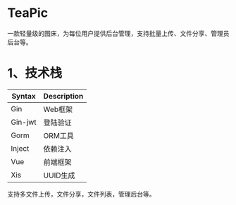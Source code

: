 # TeaPic
一款轻量级的图床，为每位用户提供后台管理，支持批量上传、文件分享、管理员后台等。

# 1、技术栈
| Syntax      | Description |
| ----------- | ----------- |
| Gin      | Web框架       |
| Gin-jwt   | 登陆验证        |
| Gorm   | ORM工具        |
| Inject   | 依赖注入        |
| Vue   | 前端框架        |
| Xis   | UUID生成        |

支持多文件上传，文件分享，文件列表，管理后台等。

